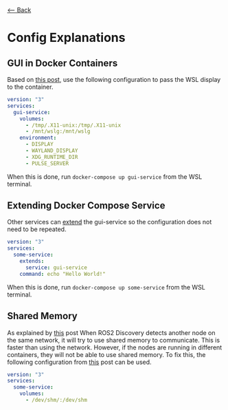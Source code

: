 [<-- Back](/README.md)

# Config Explanations

## GUI in Docker Containers
Based on [this post](https://stackoverflow.com/questions/73092750/how-to-show-gui-apps-from-docker-desktop-container-on-windows-11), use the following configuration to pass the WSL display to the container.

```yml
version: "3"
services:
  gui-service:
    volumes:
      - /tmp/.X11-unix:/tmp/.X11-unix
      - /mnt/wslg:/mnt/wslg
    environment:
      - DISPLAY
      - WAYLAND_DISPLAY
      - XDG_RUNTIME_DIR
      - PULSE_SERVER
```

When this is done, run ```docker-compose up gui-service``` from the WSL terminal.

## Extending Docker Compose Service

Other services can [extend](https://docs.docker.com/compose/compose-file/05-services/#extends) the gui-service so the configuration does not need to be repeated.

```yml
version: "3"
services:
  some-service:
    extends:
      service: gui-service
    command: echo "Hello World!"
```

When this is done, run ```docker-compose up some-service``` from the WSL terminal.

## Shared Memory

As explained by [this](https://answers.ros.org/question/370595/ros2-foxy-nodes-cant-communicate-through-docker-container-border/) post When ROS2 Discovery detects another node on the same network, it will try to use shared memory to communicate. This is faster than using the network. However, if the nodes are running in different containers, they will not be able to use shared memory. To fix this, the following configuration from [this](https://answers.ros.org/question/370595/ros2-foxy-nodes-cant-communicate-through-docker-container-border/) post can be used.

```yml
version: "3"
services:
  some-service:
    volumes:
      - /dev/shm/:/dev/shm
```
